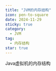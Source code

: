 ```yaml
---
title: "JVM的内存结构"
icon: pen-to-square
date: 2024-11-29
sticky: true
category:
  - JVM
tag:
  - 内存结构
star: true
---
```

Java虚拟机的内存结构
<!-- more -->
